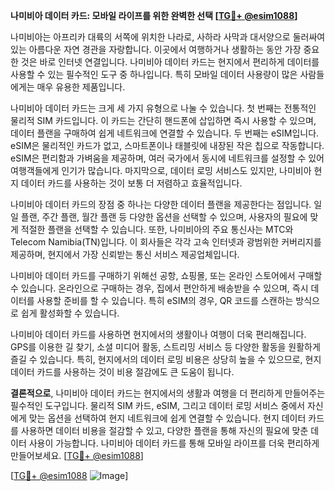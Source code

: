 **나미비아 데이터 카드: 모바일 라이프를 위한 완벽한 선택 [[TG💪+ @esim1088](https://t.me/s/esim1088)]**

나미비아는 아프리카 대륙의 서쪽에 위치한 나라로, 사하라 사막과 대서양으로 둘러싸여 있는 아름다운 자연 경관을 자랑합니다. 이곳에서 여행하거나 생활하는 동안 가장 중요한 것은 바로 인터넷 연결입니다. 나미비아 데이터 카드는 현지에서 편리하게 데이터를 사용할 수 있는 필수적인 도구 중 하나입니다. 특히 모바일 데이터 사용량이 많은 사람들에게는 매우 유용한 제품입니다.

나미비아 데이터 카드는 크게 세 가지 유형으로 나눌 수 있습니다. 첫 번째는 전통적인 물리적 SIM 카드입니다. 이 카드는 간단히 핸드폰에 삽입하면 즉시 사용할 수 있으며, 데이터 플랜을 구매하여 쉽게 네트워크에 연결할 수 있습니다. 두 번째는 eSIM입니다. eSIM은 물리적인 카드가 없고, 스마트폰이나 태블릿에 내장된 작은 칩으로 작동합니다. eSIM은 편리함과 가벼움을 제공하며, 여러 국가에서 동시에 네트워크를 설정할 수 있어 여행객들에게 인기가 많습니다. 마지막으로, 데이터 로밍 서비스도 있지만, 나미비아 현지 데이터 카드를 사용하는 것이 보통 더 저렴하고 효율적입니다.

나미비아 데이터 카드의 장점 중 하나는 다양한 데이터 플랜을 제공한다는 점입니다. 일일 플랜, 주간 플랜, 월간 플랜 등 다양한 옵션을 선택할 수 있으며, 사용자의 필요에 맞게 적절한 플랜을 선택할 수 있습니다. 또한, 나미비아의 주요 통신사는 MTC와 Telecom Namibia(TN)입니다. 이 회사들은 각각 고속 인터넷과 광범위한 커버리지를 제공하며, 현지에서 가장 신뢰받는 통신 서비스 제공업체입니다.

나미비아 데이터 카드를 구매하기 위해선 공항, 쇼핑몰, 또는 온라인 스토어에서 구매할 수 있습니다. 온라인으로 구매하는 경우, 집에서 편안하게 배송받을 수 있으며, 즉시 데이터를 사용할 준비를 할 수 있습니다. 특히 eSIM의 경우, QR 코드를 스캔하는 방식으로 쉽게 활성화할 수 있습니다.

나미비아 데이터 카드를 사용하면 현지에서의 생활이나 여행이 더욱 편리해집니다. GPS를 이용한 길 찾기, 소셜 미디어 활동, 스트리밍 서비스 등 다양한 활동을 원활하게 즐길 수 있습니다. 특히, 현지에서의 데이터 로밍 비용은 상당히 높을 수 있으므로, 현지 데이터 카드를 사용하는 것이 비용 절감에도 큰 도움이 됩니다.

**결론적으로**, 나미비아 데이터 카드는 현지에서의 생활과 여행을 더 편리하게 만들어주는 필수적인 도구입니다. 물리적 SIM 카드, eSIM, 그리고 데이터 로밍 서비스 중에서 자신에게 맞는 옵션을 선택하여 현지 네트워크에 쉽게 연결할 수 있습니다. 현지 데이터 카드를 사용하면 데이터 비용을 절감할 수 있고, 다양한 플랜을 통해 자신의 필요에 맞춘 데이터 사용이 가능합니다. 나미비아 데이터 카드를 통해 모바일 라이프를 더욱 편리하게 만들어보세요. [[TG💪+ @esim1088](https://t.me/s/esim1088)]

[[TG💪+ @esim1088](https://t.me/s/esim1088) ![Image](https://i.postimg.cc/Y0z9fWf4/image.png)]